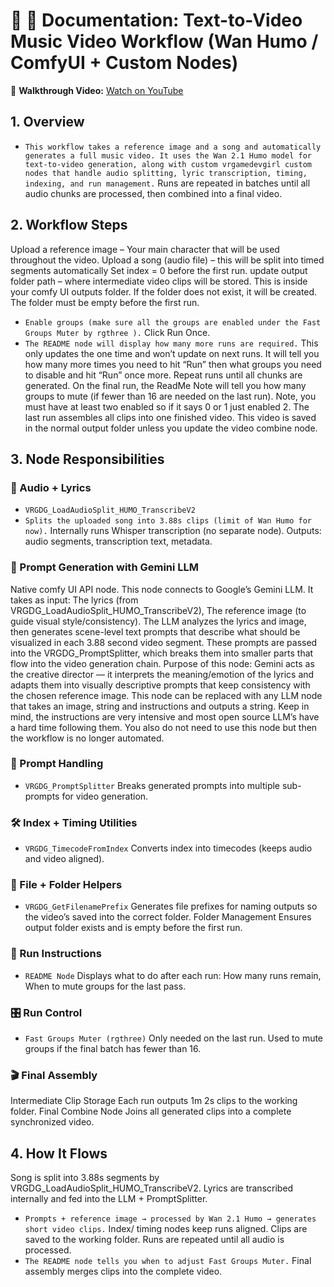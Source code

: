 # 📘 📘 Documentation: Text-to-Video Music Video Workflow (Wan Humo / ComfyUI + Custom Nodes)
🎥 **Walkthrough Video:** [Watch on YouTube](https://youtu.be/bagfoMTzlO8)

## 1. Overview
- `This workflow takes a reference image and a song and automatically generates a full music video.
 It uses the Wan 2.1 Humo model for text-to-video generation, along with custom vrgamedevgirl custom nodes that handle audio splitting, lyric transcription, timing, indexing, and run management.`
Runs are repeated in batches until all audio chunks are processed, then combined into a final video.

## 2. Workflow Steps
Upload a reference image – Your main character that will be used throughout the video.
Upload a song (audio file) – this will be split into timed segments automatically
Set index = 0 before the first run.
update output folder path – where intermediate video clips will be stored.
This is inside your comfy UI outputs folder.
If the folder does not exist, it will be created.
The folder must be empty before the first run.
- `Enable groups (make sure all the groups are enabled under the Fast Groups Muter by rgthree ).`
Click Run Once.
- `The README node will display how many more runs are required.`
This only updates the one time and won’t update on next runs.
It will tell you how many more times you need to hit “Run” then what groups you need to disable and hit “Run” once more.
Repeat runs until all chunks are generated.
On the final run, the ReadMe Note will tell you how many groups to mute (if fewer than 16 are needed on the last run).
Note, you must have at least two enabled so if it says 0 or 1 just enabled 2.
The last run assembles all clips into one finished video.
This video is saved in the normal output folder unless you update the video combine node.

## 3. Node Responsibilities
### 🎵 Audio + Lyrics
- `VRGDG_LoadAudioSplit_HUMO_TranscribeV2`
- `Splits the uploaded song into 3.88s clips (limit of Wan Humo for now).`
Internally runs Whisper transcription (no separate node).
Outputs: audio segments, transcription text, metadata.

### 🤖 Prompt Generation with Gemini LLM
Native comfy UI API node.
This node connects to Google’s Gemini LLM.
It takes as input:
The lyrics (from VRGDG_LoadAudioSplit_HUMO_TranscribeV2),
The reference image (to guide visual style/consistency).
The LLM analyzes the lyrics and image, then generates scene-level text prompts that describe what should be visualized in each 3.88 second video segment.
These prompts are passed into the VRGDG_PromptSplitter, which breaks them into smaller parts that flow into the video generation chain.
Purpose of this node:
 Gemini acts as the creative director — it interprets the meaning/emotion of the lyrics and adapts them into visually descriptive prompts that keep consistency with the chosen reference image.
This node can be replaced with any LLM node that takes an image, string and instructions and outputs a string. Keep in mind, the instructions are very intensive and most open source LLM’s have a hard time following them.
You also do not need to use this node but then the workflow is no longer automated.

### 📝 Prompt Handling
- `VRGDG_PromptSplitter`
Breaks generated prompts into multiple sub-prompts for video generation.
### 🛠 Index + Timing Utilities
- `VRGDG_TimecodeFromIndex`
Converts index into timecodes (keeps audio and video aligned).
### 📂 File + Folder Helpers
- `VRGDG_GetFilenamePrefix`
Generates file prefixes for naming outputs so the video’s saved into the correct folder.
Folder Management
Ensures output folder exists and is empty before the first run.
### 📖 Run Instructions
- `README Node`
Displays what to do after each run:
How many runs remain,
When to mute groups for the last pass.
### 🎛 Run Control
- `Fast Groups Muter (rgthree)`
Only needed on the last run.
Used to mute groups if the final batch has fewer than 16.
### 🎬 Final Assembly
Intermediate Clip Storage
Each run outputs 1m 2s clips to the working folder.
Final Combine Node
Joins all generated clips into a complete synchronized video.

## 4. How It Flows
Song is split into 3.88s segments by VRGDG_LoadAudioSplit_HUMO_TranscribeV2.
Lyrics are transcribed internally and fed into the LLM + PromptSplitter.
- `Prompts + reference image → processed by Wan 2.1 Humo → generates short video clips.`
Index/ timing nodes keep runs aligned.
Clips are saved to the working folder.
Runs are repeated until all audio is processed.
- `The README node tells you when to adjust Fast Groups Muter.`
Final assembly merges clips into the complete video.
